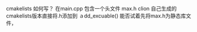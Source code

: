 cmakelists 如何写？
在main.cpp 包含一个头文件 max.h
clion 自己生成的cmakelists版本直接将.h添加到 ａdd_excuable()
能否试着先将max.h为静态库文件，